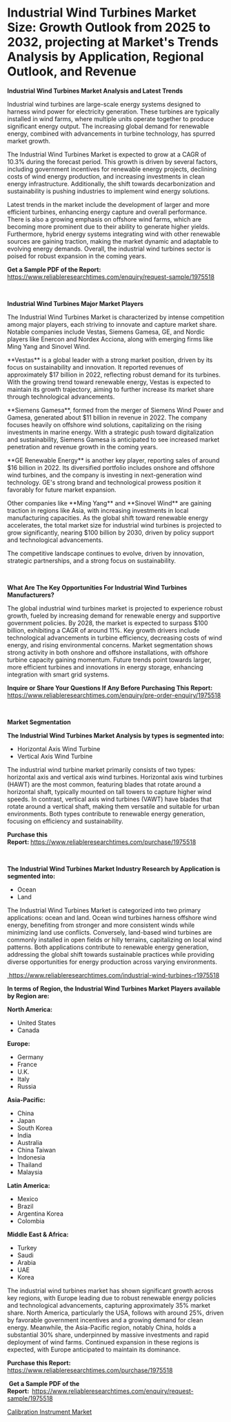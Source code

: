 <p><h1>Industrial Wind Turbines Market Size: Growth Outlook from 2025 to 2032, projecting at Market's Trends Analysis by Application, Regional Outlook, and Revenue</h1></p><p><strong>Industrial Wind Turbines Market Analysis and Latest Trends</strong></p>
<p><p>Industrial wind turbines are large-scale energy systems designed to harness wind power for electricity generation. These turbines are typically installed in wind farms, where multiple units operate together to produce significant energy output. The increasing global demand for renewable energy, combined with advancements in turbine technology, has spurred market growth.</p><p>The Industrial Wind Turbines Market is expected to grow at a CAGR of 10.3% during the forecast period. This growth is driven by several factors, including government incentives for renewable energy projects, declining costs of wind energy production, and increasing investments in clean energy infrastructure. Additionally, the shift towards decarbonization and sustainability is pushing industries to implement wind energy solutions.</p><p>Latest trends in the market include the development of larger and more efficient turbines, enhancing energy capture and overall performance. There is also a growing emphasis on offshore wind farms, which are becoming more prominent due to their ability to generate higher yields. Furthermore, hybrid energy systems integrating wind with other renewable sources are gaining traction, making the market dynamic and adaptable to evolving energy demands. Overall, the industrial wind turbines sector is poised for robust expansion in the coming years.</p></p>
<p><strong>Get a Sample PDF of the Report:&nbsp;</strong> <a href="https://www.reliableresearchtimes.com/enquiry/request-sample/1975518?utm_campaign=2464&utm_medium=2&utm_source=Github&utm_content=ia&utm_term=10042025&utm_id=industrial-wind-turbines">https://www.reliableresearchtimes.com/enquiry/request-sample/1975518</a></p>
<p>&nbsp;</p>
<p><strong>Industrial Wind Turbines Major Market Players</strong></p>
<p><p>The Industrial Wind Turbines Market is characterized by intense competition among major players, each striving to innovate and capture market share. Notable companies include Vestas, Siemens Gamesa, GE, and Nordic players like Enercon and Nordex Acciona, along with emerging firms like Ming Yang and Sinovel Wind.</p><p>**Vestas** is a global leader with a strong market position, driven by its focus on sustainability and innovation. It reported revenues of approximately $17 billion in 2022, reflecting robust demand for its turbines. With the growing trend toward renewable energy, Vestas is expected to maintain its growth trajectory, aiming to further increase its market share through technological advancements.</p><p>**Siemens Gamesa**, formed from the merger of Siemens Wind Power and Gamesa, generated about $11 billion in revenue in 2022. The company focuses heavily on offshore wind solutions, capitalizing on the rising investments in marine energy. With a strategic push toward digitalization and sustainability, Siemens Gamesa is anticipated to see increased market penetration and revenue growth in the coming years.</p><p>**GE Renewable Energy** is another key player, reporting sales of around $16 billion in 2022. Its diversified portfolio includes onshore and offshore wind turbines, and the company is investing in next-generation wind technology. GE's strong brand and technological prowess position it favorably for future market expansion.</p><p>Other companies like **Ming Yang** and **Sinovel Wind** are gaining traction in regions like Asia, with increasing investments in local manufacturing capacities. As the global shift toward renewable energy accelerates, the total market size for industrial wind turbines is projected to grow significantly, nearing $100 billion by 2030, driven by policy support and technological advancements. </p><p>The competitive landscape continues to evolve, driven by innovation, strategic partnerships, and a strong focus on sustainability.</p></p>
<p>&nbsp;</p>
<p><strong>What Are The Key Opportunities For Industrial Wind Turbines Manufacturers?</strong></p>
<p><p>The global industrial wind turbines market is projected to experience robust growth, fueled by increasing demand for renewable energy and supportive government policies. By 2028, the market is expected to surpass $100 billion, exhibiting a CAGR of around 11%. Key growth drivers include technological advancements in turbine efficiency, decreasing costs of wind energy, and rising environmental concerns. Market segmentation shows strong activity in both onshore and offshore installations, with offshore turbine capacity gaining momentum. Future trends point towards larger, more efficient turbines and innovations in energy storage, enhancing integration with smart grid systems.</p></p>
<p><strong>Inquire or Share Your Questions If Any Before Purchasing This Report:</strong> <a href="https://www.reliableresearchtimes.com/enquiry/pre-order-enquiry/1975518?utm_campaign=2464&utm_medium=2&utm_source=Github&utm_content=ia&utm_term=10042025&utm_id=industrial-wind-turbines">https://www.reliableresearchtimes.com/enquiry/pre-order-enquiry/1975518</a></p>
<p>&nbsp;</p>
<p><strong>Market Segmentation</strong></p>
<p><strong>The Industrial Wind Turbines Market Analysis by types is segmented into:</strong></p>
<p><ul><li>Horizontal Axis Wind Turbine</li><li>Vertical Axis Wind Turbine</li></ul></p>
<p><p>The industrial wind turbine market primarily consists of two types: horizontal axis and vertical axis wind turbines. Horizontal axis wind turbines (HAWT) are the most common, featuring blades that rotate around a horizontal shaft, typically mounted on tall towers to capture higher wind speeds. In contrast, vertical axis wind turbines (VAWT) have blades that rotate around a vertical shaft, making them versatile and suitable for urban environments. Both types contribute to renewable energy generation, focusing on efficiency and sustainability.</p></p>
<p><strong>Purchase this Report:&nbsp;</strong><a href="https://www.reliableresearchtimes.com/purchase/1975518?utm_campaign=2464&utm_medium=2&utm_source=Github&utm_content=ia&utm_term=10042025&utm_id=industrial-wind-turbines">https://www.reliableresearchtimes.com/purchase/1975518</a></p>
<p>&nbsp;</p>
<p><strong>The Industrial Wind Turbines Market Industry Research by Application is segmented into:</strong></p>
<p><ul><li>Ocean</li><li>Land</li></ul></p>
<p><p>The Industrial Wind Turbines Market is categorized into two primary applications: ocean and land. Ocean wind turbines harness offshore wind energy, benefiting from stronger and more consistent winds while minimizing land use conflicts. Conversely, land-based wind turbines are commonly installed in open fields or hilly terrains, capitalizing on local wind patterns. Both applications contribute to renewable energy generation, addressing the global shift towards sustainable practices while providing diverse opportunities for energy production across varying environments.</p></p>
<p><a href="https://www.reliableresearchtimes.com/industrial-wind-turbines-r1975518?utm_campaign=2464&utm_medium=2&utm_source=Github&utm_content=ia&utm_term=10042025&utm_id=industrial-wind-turbines">&nbsp;https://www.reliableresearchtimes.com/industrial-wind-turbines-r1975518</a></p>
<p><strong>In terms of Region, the Industrial Wind Turbines Market Players available by Region are:</strong></p>
<p>
    <p> <strong> North America: </strong>
        <ul>
            <li>United States</li>
            <li>Canada</li>
        </ul>
        </p> 
    <p> <strong> Europe: </strong>
        <ul>
            <li>Germany</li>
            <li>France</li>
            <li>U.K.</li>
            <li>Italy</li>
            <li>Russia</li>
        </ul>
        </p> 
    <p> <strong> Asia-Pacific: </strong>
        <ul>
            <li>China</li>
            <li>Japan</li>
            <li>South Korea</li>
            <li>India</li>
            <li>Australia</li>
            <li>China Taiwan</li>
            <li>Indonesia</li>
            <li>Thailand</li>
            <li>Malaysia</li>
        </ul>
        </p> 
    <p> <strong> Latin America: </strong>
        <ul>
            <li>Mexico</li>
            <li>Brazil</li>
            <li>Argentina Korea</li>
            <li>Colombia</li>
        </ul>
        </p> 
    <p> <strong> Middle East & Africa: </strong>
        <ul>
            <li>Turkey</li>
            <li>Saudi</li>
            <li>Arabia</li>
            <li>UAE</li>
            <li>Korea</li>
        </ul>
    </p>
    </p>
<p><p>The industrial wind turbines market has shown significant growth across key regions, with Europe leading due to robust renewable energy policies and technological advancements, capturing approximately 35% market share. North America, particularly the USA, follows with around 25%, driven by favorable government incentives and a growing demand for clean energy. Meanwhile, the Asia-Pacific region, notably China, holds a substantial 30% share, underpinned by massive investments and rapid deployment of wind farms. Continued expansion in these regions is expected, with Europe anticipated to maintain its dominance.</p></p>
<p><strong>Purchase this Report: </strong><a href="https://www.reliableresearchtimes.com/purchase/1975518?utm_campaign=2464&utm_medium=2&utm_source=Github&utm_content=ia&utm_term=10042025&utm_id=industrial-wind-turbines">https://www.reliableresearchtimes.com/purchase/1975518</a></p>
<p>&nbsp;<strong>Get a Sample PDF of the Report:&nbsp;&nbsp;</strong><a href="https://www.reliableresearchtimes.com/enquiry/request-sample/1975518?utm_campaign=2464&utm_medium=2&utm_source=Github&utm_content=ia&utm_term=10042025&utm_id=industrial-wind-turbines">https://www.reliableresearchtimes.com/enquiry/request-sample/1975518</a></p>
<p><strong></strong></p>
<p><p><a href="https://github.com/pidlisseas/Market-Research-Report-List-1/blob/main/calibration-instrument-market.md?utm_campaign=2464&utm_medium=2&utm_source=Github&utm_content=ia&utm_term=10042025&utm_id=industrial-wind-turbines">Calibration Instrument Market</a></p></p>